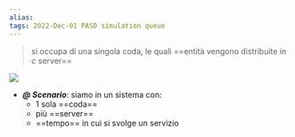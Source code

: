 ```yaml
---
alias: 
tags: 2022-Dec-01 PASD simulation queue
---
```


> si occupa di una singola coda, le quali ==entità vengono distribuite in $c$ server==

![](Uni/PASD/img/mmcqueue.jpeg)

- ***@ Scenario***: siamo in un sistema con:
	- 1 sola ==coda==
	- più ==server==
	- ==tempo== in cui si svolge un servizio

